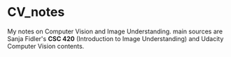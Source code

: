 # CV_notes
My notes on Computer Vision and Image Understanding.
main sources are Sanja Fidler's __CSC 420__ (Introduction to Image Understanding) and Udacity Computer Vision contents.
